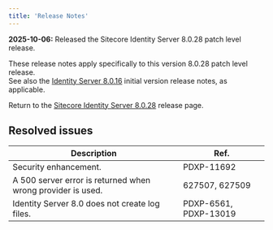 ```yaml
---
title: 'Release Notes'
---
```

**2025-10-06:** Released the Sitecore Identity Server 8.0.28 patch level release.

These release notes apply specifically to this version 8.0.28 patch level release.\
See also the [Identity Server 8.0.16](/downloads/Sitecore_Identity/8x/Sitecore_Identity_Server_8016) initial version release notes, as applicable.

Return to the [Sitecore Identity Server 8.0.28](/downloads/Sitecore_Identity/8x/Sitecore_Identity_Server_8028) release page.

## Resolved issues

| Description | Ref. |
| --- | --- |
| Security enhancement. | PDXP-11692 |
| A 500 server error is returned when wrong provider is used. | 627507, 627509 |
| Identity Server 8.0 does not create log files. | PDXP-6561, PDXP-13019 |